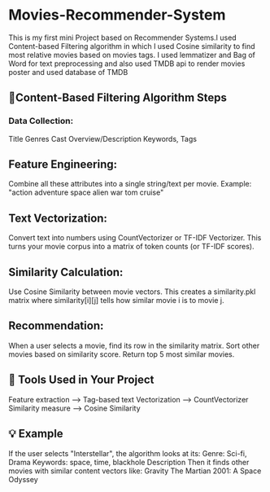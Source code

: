 # Movies-Recommender-System

This is my first mini Project based on Recommender Systems.I used Content-based Filtering algorithm in which I used Cosine similarity to find most relative movies based on movies tags. I used lemmatizer and Bag of Word for text preprocessing and also used TMDB api to render movies poster and used database of TMDB

## 🧠Content-Based Filtering Algorithm Steps
### Data Collection:
Title
Genres
Cast
Overview/Description
Keywords, Tags

## Feature Engineering:
Combine all these attributes into a single string/text per movie.
Example: "action adventure space alien war tom cruise"

## Text Vectorization:
Convert text into numbers using CountVectorizer or TF-IDF Vectorizer.
This turns your movie corpus into a matrix of token counts (or TF-IDF scores).

## Similarity Calculation:
Use Cosine Similarity between movie vectors.
This creates a similarity.pkl matrix where similarity[i][j] tells how similar movie i is to movie j.

## Recommendation:
When a user selects a movie, find its row in the similarity matrix.
Sort other movies based on similarity score.
Return top 5 most similar movies.

## 🔧 Tools Used in Your Project
Feature extraction --> Tag-based text
Vectorization --> CountVectorizer 
Similarity measure --> Cosine Similarity

## 💡 Example
If the user selects "Interstellar", the algorithm looks at its:
Genre: Sci-fi, Drama
Keywords: space, time, blackhole
Description
Then it finds other movies with similar content vectors like:
Gravity
The Martian
2001: A Space Odyssey

